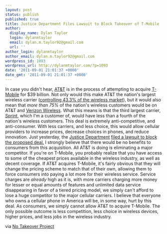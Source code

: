 ```yaml
---
layout: post
status: publish
published: true
title: Justice Department Files Lawsuit to Block Takeover of T-Mobile
author:
  display_name: Dylan Taylor
  login: dylanmtaylor
  email: dylan.m.taylor92@gmail.com
  url: ''
author_login: dylanmtaylor
author_email: dylan.m.taylor92@gmail.com
wordpress_id: 1093
wordpress_url: http://dylanmtaylor.com/?p=1093
date: '2011-09-01 21:01:37 +0000'
date_gmt: '2011-09-01 21:01:37 +0000'
---
```

<p>In case you didn't hear, <a class="zem_slink" title="AT&amp;T" href="http://www.att.com" rel="homepage">AT&amp;T</a> is in the process of attempting to acquire <a href="http://www.t-mobile.com/">T-Mobile</a> for $39 billion. Not only would this make AT&amp;T the nation's largest wireless carrier (<a href="http://www.notakeover.org/sites/all/themes/sprint/images/slideshow/slides/reduces-competition.pdf">controlling 43.3% of the wireless market</a>), but it would also mean that <em>more than</em><em> 75%</em> of the nation's wireless customers would be on AT&amp;T and <a class="zem_slink" title="Verizon Wireless" href="http://www.verizonwireless.com" rel="homepage">Verizon Wireless</a>. What this means is that the third largest carrier, <a class="zem_slink" title="Sprint Nextel" href="http://sprint.com/" rel="homepage">Sprint</a>, which I'm a customer of, would have less than a fourth of the nation's wireless customers. This deal is extremely anti-competitive, and anti-consumer. With less carriers, and less choice, this would allow cellular providers to increase prices, decrease choices in phones, and reduce innovation. Just yesterday, the <a class="zem_slink" title="United States Department of Justice" href="http://www.justice.gov" rel="homepage">Justice Department</a> <a href="http://www.justice.gov/opa/pr/2011/August/11-at-1118.html">filed a lawsuit to block the proposed deal.</a> I strongly believe that there would be no benefits to consumers from this acquisition. All AT&amp;T is doing is eliminating a major competitor. If you're on T-Mobile, you probably realize that you have access to some of the cheapest prices available in the wireless industry, as well as decent coverage. If AT&amp;T acquires T-Mobile, it's fairly obvious that they will change the pricing scheme to match that of their own, allowing them to force consumers into paying a lot more for their wireless service. Service charges are <em>already</em> high as it is, with more carriers charging more money for lesser or equal amounts of features and unlimited data service disappearing in favor of a tiered pricing model, we simply can't afford to lose a huge competitor to the major cellular carriers. I believe that everyone who owns a cellular phone in America will be, in some way, hurt by this deal. As consumers, we simply cannot allow AT&amp;T to acquire T-Mobile. The only possible outcome is less competition, less choice in wireless devices, higher prices, and less jobs in the wireless industry.</p>
<p>via <a href="http://www.notakeover.org/">No Takeover Project</a></p>
<div class="zemanta-pixie" style="margin-top: 10px; height: 15px;"><img class="zemanta-pixie-img" style="float: right;" src="http://img.zemanta.com/pixy.gif?x-id=161977da-65de-44f3-9808-29f90cee8445" alt="" /></div>
